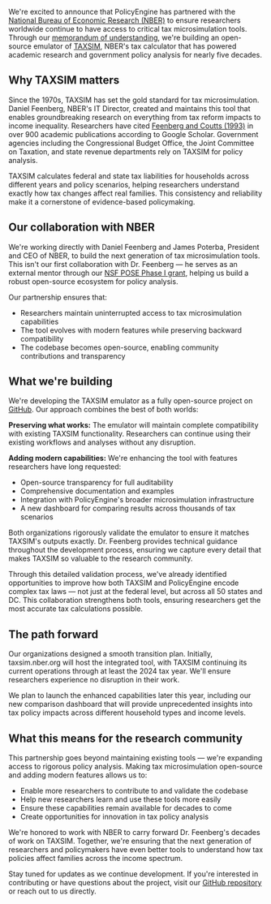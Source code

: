 We're excited to announce that PolicyEngine has partnered with the [National Bureau of Economic Research (NBER)](https://nber.org) to ensure researchers worldwide continue to have access to critical tax microsimulation tools. Through our [memorandum of understanding](https://drive.google.com/file/d/1V5TJk7C01CLYP_FXUZTmHEdLk-WCV4WN/view?usp=sharing), we're building an open-source emulator of [TAXSIM](https://taxsim.nber.org), NBER's tax calculator that has powered academic research and government policy analysis for nearly five decades.

## Why TAXSIM matters

Since the 1970s, TAXSIM has set the gold standard for tax microsimulation. Daniel Feenberg, NBER's IT Director, created and maintains this tool that enables groundbreaking research on everything from tax reform impacts to income inequality. Researchers have cited [Feenberg and Coutts (1993)](https://taxsim.nber.org/feenberg-coutts.pdf) in over 900 academic publications according to Google Scholar. Government agencies including the Congressional Budget Office, the Joint Committee on Taxation, and state revenue departments rely on TAXSIM for policy analysis.

TAXSIM calculates federal and state tax liabilities for households across different years and policy scenarios, helping researchers understand exactly how tax changes affect real families. This consistency and reliability make it a cornerstone of evidence-based policymaking.

## Our collaboration with NBER

We're working directly with Daniel Feenberg and James Poterba, President and CEO of NBER, to build the next generation of tax microsimulation tools. This isn't our first collaboration with Dr. Feenberg — he serves as an external mentor through our [NSF POSE Phase I grant](https://policyengine.org/us/research/nsf-pose-phase-1-grant), helping us build a robust open-source ecosystem for policy analysis.

Our partnership ensures that:
- Researchers maintain uninterrupted access to tax microsimulation capabilities
- The tool evolves with modern features while preserving backward compatibility
- The codebase becomes open-source, enabling community contributions and transparency

## What we're building

We're developing the TAXSIM emulator as a fully open-source project on [GitHub](https://github.com/PolicyEngine/policyengine-taxsim). Our approach combines the best of both worlds:

**Preserving what works:** The emulator will maintain complete compatibility with existing TAXSIM functionality. Researchers can continue using their existing workflows and analyses without any disruption.

**Adding modern capabilities:** We're enhancing the tool with features researchers have long requested:
- Open-source transparency for full auditability
- Comprehensive documentation and examples
- Integration with PolicyEngine's broader microsimulation infrastructure
- A new dashboard for comparing results across thousands of tax scenarios

Both organizations rigorously validate the emulator to ensure it matches TAXSIM's outputs exactly. Dr. Feenberg provides technical guidance throughout the development process, ensuring we capture every detail that makes TAXSIM so valuable to the research community.

Through this detailed validation process, we've already identified opportunities to improve how both TAXSIM and PolicyEngine encode complex tax laws — not just at the federal level, but across all 50 states and DC. This collaboration strengthens both tools, ensuring researchers get the most accurate tax calculations possible.

## The path forward

Our organizations designed a smooth transition plan. Initially, taxsim.nber.org will host the integrated tool, with TAXSIM continuing its current operations through at least the 2024 tax year. We'll ensure researchers experience no disruption in their work.

We plan to launch the enhanced capabilities later this year, including our new comparison dashboard that will provide unprecedented insights into tax policy impacts across different household types and income levels.

## What this means for the research community

This partnership goes beyond maintaining existing tools — we're expanding access to rigorous policy analysis. Making tax microsimulation open-source and adding modern features allows us to:

- Enable more researchers to contribute to and validate the codebase
- Help new researchers learn and use these tools more easily
- Ensure these capabilities remain available for decades to come
- Create opportunities for innovation in tax policy analysis

We're honored to work with NBER to carry forward Dr. Feenberg's decades of work on TAXSIM. Together, we're ensuring that the next generation of researchers and policymakers have even better tools to understand how tax policies affect families across the income spectrum.

Stay tuned for updates as we continue development. If you're interested in contributing or have questions about the project, visit our [GitHub repository](https://github.com/PolicyEngine/policyengine-taxsim) or reach out to us directly.


